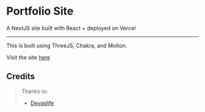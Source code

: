 # Portfolio Site

A NextJS site built with React + deployed on Vercel
***
This is built using ThreeJS, Chakra, and Motion.

Visit the site [here](https://lucascs.vercel.app/)

## Credits

> Thanks to:
> - [Devaslife](https://www.youtube.com/channel/UC7yZ6keOGsvERMp2HaEbbXQ)
